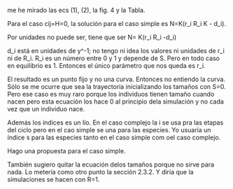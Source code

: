 me he mirado las ecs (1), (2), la fig. 4 y la Tabla.

Para el caso cij=H=0, la solución para el caso simple es N=K(r_i R_i K -
d_i).

Por unidades no puede ser, tiene que ser N= K(r_i R_i -d_i)

d_i está en unidades de y^-1; no tengo ni idea los valores ni unidades
de r_i ni de R_i. R_i es un número entre 0 y 1 y depende de S. Pero en
todo caso en equilibrio es 1. Entonces el único parámetro que nos queda
es r_i.

El resultado es un punto fijo y no una curva. Entonces no entiendo la
curva. Sólo se me ocurre que sea la trayectoria inicializando los
tamaños con S=0. Pero ese caso es muy raro porque los individuos tienen
tamaño cuando nacen pero esta ecuación los hace 0 al principio dela
simulación y no cada vez que un individuo nace.

Además los índices es un lío. En el caso complejo la i se usa pra las
etapas del ciclo pero en el cao simple se una para las especies. Yo
usuaría un índice s para las especies tanto en el caso simple com oel
caso complejo.

Hago una propuesta para el caso simple.

También sugiero quitar la ecuación delos tamaños porque no sirve para
nada. Lo metería como  otro punto la sección 2.3.2. Y diría que la
simulaciones se hacen con R=1.


